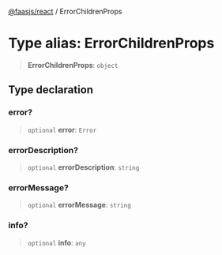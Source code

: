 [@faasjs/react](../README.md) / ErrorChildrenProps

# Type alias: ErrorChildrenProps

> **ErrorChildrenProps**: `object`

## Type declaration

### error?

> `optional` **error**: `Error`

### errorDescription?

> `optional` **errorDescription**: `string`

### errorMessage?

> `optional` **errorMessage**: `string`

### info?

> `optional` **info**: `any`
